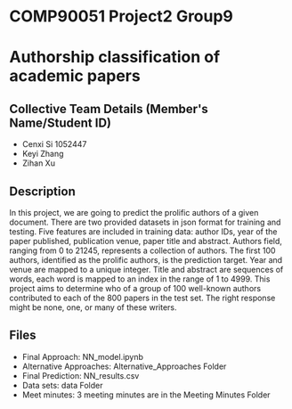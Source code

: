 # COMP90051 Project2 Group9
# Authorship classification of academic papers

## Collective Team Details (Member's Name/Student ID)
- Cenxi Si 1052447
- Keyi Zhang
- Zihan Xu


## Description
In this project, we are going to predict the prolific authors of a given document. There are two provided datasets in json format for training and testing. Five features are included in training data: author IDs, year of the paper published, publication venue, paper title and abstract. Authors field, ranging from 0 to 21245, represents a collection of authors. The first 100 authors, identified as the prolific authors, is the prediction target. Year and venue are mapped to a unique integer. Title and abstract are sequences of words, each word is mapped to an index in the range of 1 to 4999. This project aims to determine who of a group of 100 well-known authors contributed to each of the 800 papers in the test set. The right response might be none, one, or many of these writers.


## Files
- Final Approach: NN_model.ipynb
- Alternative Approaches: Alternative_Approaches Folder
- Final Prediction: NN_results.csv
- Data sets: data Folder
- Meet minutes: 3 meeting minutes are in the Meeting Minutes Folder
